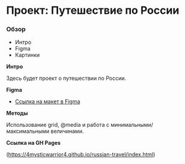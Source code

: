 # Проект: Путешествие по России

### Обзор
* Интро
* Figma
* Картинки

**Интро**

Здесь будет проект о путешествии по России.

**Figma**

* [Ссылка на макет в Figma](https://www.figma.com/file/5S2WSbEFL6awjVWJ0NWL8Q/Sprint-3_-Russia-_-desktop-mobile?node-id=28503%3A0)

**Методы**

Использование grid, @media и работа с минимальными/максимальными величинами.

**Ссылка на GH Pages**

(https://4mysticwarrior4.github.io/russian-travel/index.html)